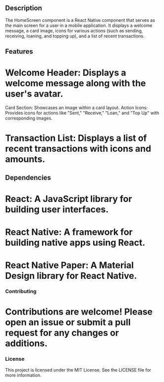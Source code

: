 ## Description
The HomeScreen component is a React Native component that serves as the main screen for a user in a mobile application. It displays a welcome message, a card image, icons for various actions (such as sending, receiving, loaning, and topping up), and a list of recent transactions.

## Features
# Welcome Header: Displays a welcome message along with the user's avatar.
Card Section: Showcases an image within a card layout.
Action Icons: Provides icons for actions like "Sent," "Receive," "Loan," and "Top Up" with corresponding images.
# Transaction List: Displays a list of recent transactions with icons and amounts.
## Dependencies
# React: A JavaScript library for building user interfaces.
# React Native: A framework for building native apps using React.
# React Native Paper: A Material Design library for React Native.


### Contributing
# Contributions are welcome! Please open an issue or submit a pull request for any changes or additions.

### License
This project is licensed under the MIT License. See the LICENSE file for more information.






